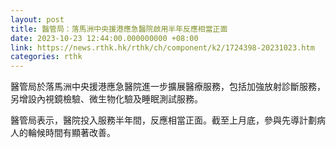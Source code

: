 ```yaml
---
layout: post
title: 醫管局：落馬洲中央援港應急醫院啟用半年反應相當正面
date: 2023-10-23 12:44:00.000000000 +08:00
link: https://news.rthk.hk/rthk/ch/component/k2/1724398-20231023.htm
categories: rthk
---
```


醫管局於落馬洲中央援港應急醫院進一步擴展醫療服務，包括加強放射診斷服務，另增設內視鏡檢驗、微生物化驗及睡眠測試服務。

醫管局表示，醫院投入服務半年間，反應相當正面。截至上月底，參與先導計劃病人的輪候時間有顯著改善。
